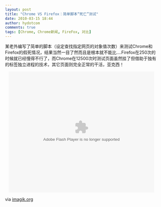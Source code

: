 ```yaml
---
layout: post
title: "Chrome VS Firefox：简单脚本“死亡”测试"
date: 2010-03-15 18:44
author: hydotcom
comments: true
tags: [Chrome, Chrome新闻, FireFox, 对比]
---
```

某老外编写了简单的脚本（设定查找指定网页的对象值次数）来测试Chrome和Firefox的假死情况，结果当然一目了然而且是根本就不能比....Firefox在250次的时候就已经慢得不行了，而Chrome在12500次时测试页面虽然挂了但借助于独有的标签独立进程的技术，其它页面则完全正常的干活，亚克西！

<p style="text-align: center;"><embed src="http://player.youku.com/player.php/sid/XMTU4MTg3OTky/v.swf" quality="high" width="480" height="400" align="middle" allowScriptAccess="sameDomain" type="application/x-shockwave-flash"></embed>


via [imagik.org](http://chrome.imagik.org/2010/03/14/google-chrome-x-mozilla-firefox-crash-test/)
